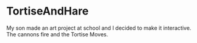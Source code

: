 # TortiseAndHare
My son made an art project at school and I decided to make it interactive.  The cannons fire and the Tortise Moves.
